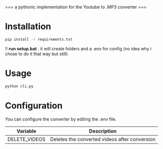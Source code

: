=== a pythonic implementation for the Youtube to .MP3 converter ===


# Installation
```bash
pip install -r requirements.txt
```
!! **run setup.bat** . it will create folders and a .env for config 
(no idea why i chose to do it that way but still)

# Usage
```bash
python cli.py
```

# Configuration
You can configure the converter by editing the .env file.

| Variable | Description |
| --- | --- |
| DELETE_VIDEOS | Deletes the converted videos after conversion |